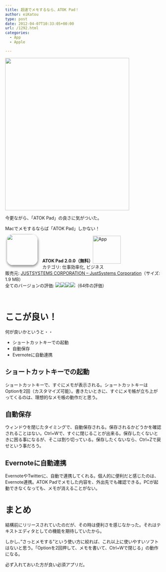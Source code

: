 ```yaml
---
title: 超速でメモするなら、ATOK Pad！
author: eiKatou
type: post
date: 2012-04-07T10:33:05+00:00
url: /1292.html
categories:
  - App
  - Apple

---
```

[<img src="http://eikatou.net/blog/wp-content/uploads/2012/04/120407-0001.png" alt="" title="120407-0001" width="400" height="491" class="alignnone size-full wp-image-1293" srcset="/uploads/2012/04/120407-0001.png 400w, /uploads/2012/04/120407-0001-244x300.png 244w" sizes="(max-width: 400px) 100vw, 400px" />][1]
  
今更ながら、「ATOK Pad」の良さに気がついた。
  
Macでメモするならば「ATOK Pad」しかない！

<a href="http://itunes.apple.com/jp/app/atok-pad/id460883588?mt=12&#038;uo=4" target="_blank" rel="nofollow"><img width="100" class="alignleft" align="left" src="http://a4.mzstatic.com/us/r1000/099/Purple/6c/ae/8b/mzi.oauvlpvw.100x100-75.png" style="border-radius: 20px 20px 20px 20px;-moz-border-radius: 20px 20px 20px 20px;-webkit-border-radius: 20px 20px 20px 20px;box-shadow: 1px 4px 6px 1px #999999;-moz-box-shadow: 1px 4px 6px 1px #999999;-webkit-box-shadow: 1px 4px 6px 1px #999999;margin: -5px 15px 1px 5px;" /></a> **ATOK Pad 2.0.0（無料）**<a href="http://itunes.apple.com/jp/app/atok-pad/id460883588?mt=12&#038;uo=4" target="_blank" rel="nofollow"><img src="http://r.mzstatic.com/htmlResources/2338/images/viewinitunes_jp.png" style="vertical-align:bottom;" width="90" alt="App" /></a>   
カテゴリ: 仕事効率化, ビジネス   
販売元: <a href="http://itunes.apple.com/jp/artist/justsystems-corporation/id380464893?mt=12&#038;uo=4" target="_blank" rel="nofollow">JUSTSYSTEMS CORPORATION &#8211; JustSystems Corporation</a>（サイズ: 1.9 MB）   
全てのバージョンの評価: ![][2]![][2]![][2]![][2]（64件の評価）    

<br style="clear: both;" /> 

# ここが良い！

何が良いかというと・・

  * ショートカットキーでの起動
  * 自動保存
  * Evernoteに自動連携

<!--more-->

## ショートカットキーでの起動

ショートカットキーで、すぐにメモが表示される。ショートカットキーはOptionを2回（カスタマイズ可能）。書きたいときに、すぐにメモ帳が立ち上がってくるのは、理想的なメモ帳の動作だと思う。

## 自動保存

ウィンドウを閉じたタイミングで、自動保存される。保存されるかどうかを確認されることはない。Ctrl+Wで、すぐに閉じることが出来る。保存したくないときに困る事になるが、そこは割り切っている。保存したくないなら、Ctrl+Zで戻せという事だろう。

## Evernoteに自動連携

EvernoteやTwitterに、自動で連携してくれる。個人的に便利だと感じたのは、Evernote連携。ATOK Padでメモした内容を、外出先でも確認できる。PCが起動できなくなっても、メモが消えることがない。

# まとめ

結構前にリリースされていたのだが、その時は便利さを感じなかった。それはテキストエディタとしての機能を期待していたから。

しかし、”さっとメモする”という使い方に絞れば、これ以上に使いやすいソフトはないと思う。「Optionを2回押して、メモを書いて、Ctrl+Wで閉じる」の動作になる。

必ず入れておいた方が良い必須アプリだ。

 [1]: http://eikatou.net/blog/wp-content/uploads/2012/04/120407-0001.png
 [2]: http://r.mzstatic.com/htmlResources/63F7/images/rating_star.png
